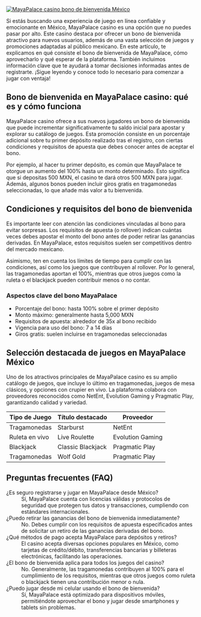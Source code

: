 [![MayaPalace casino bono de bienvenida México](https://123-caf.pages.dev/gitsignup.png)](https://vrmoo.ru/Bt82HjjY)

<p>Si estás buscando una experiencia de juego en línea confiable y emocionante en México, MayaPalace casino es una opción que no puedes pasar por alto. Este casino destaca por ofrecer un bono de bienvenida atractivo para nuevos usuarios, además de una vasta selección de juegos y promociones adaptadas al público mexicano. En este artículo, te explicamos en qué consiste el bono de bienvenida de MayaPalace, cómo aprovecharlo y qué esperar de la plataforma. También incluimos información clave que te ayudará a tomar decisiones informadas antes de registrarte. ¡Sigue leyendo y conoce todo lo necesario para comenzar a jugar con ventaja!</p>  <h2>Bono de bienvenida en MayaPalace casino: qué es y cómo funciona</h2> <p>MayaPalace casino ofrece a sus nuevos jugadores un bono de bienvenida que puede incrementar significativamente tu saldo inicial para apostar y explorar su catálogo de juegos. Esta promoción consiste en un porcentaje adicional sobre tu primer depósito realizado tras el registro, con ciertas condiciones y requisitos de apuesta que debes conocer antes de aceptar el bono.</p> <p>Por ejemplo, al hacer tu primer depósito, es común que MayaPalace te otorgue un aumento del 100% hasta un monto determinado. Esto significa que si depositas 500 MXN, el casino te dará otros 500 MXN para jugar. Además, algunos bonos pueden incluir giros gratis en tragamonedas seleccionadas, lo que añade más valor a tu bienvenida.</p>  <h2>Condiciones y requisitos del bono de bienvenida</h2> <p>Es importante leer con atención las condiciones vinculadas al bono para evitar sorpresas. Los requisitos de apuesta (o rollover) indican cuántas veces debes apostar el monto del bono antes de poder retirar las ganancias derivadas. En MayaPalace, estos requisitos suelen ser competitivos dentro del mercado mexicano.</p> <p>Asimismo, ten en cuenta los límites de tiempo para cumplir con las condiciones, así como los juegos que contribuyen al rollover. Por lo general, las tragamonedas aportan el 100%, mientras que otros juegos como la ruleta o el blackjack pueden contribuir menos o no contar.</p>  <h3>Aspectos clave del bono MayaPalace</h3> <ul>   <li>Porcentaje del bono: hasta 100% sobre el primer depósito</li>   <li>Monto máximo: generalmente hasta 5,000 MXN</li>   <li>Requisitos de apuesta: alrededor de 35x al bono recibido</li>   <li>Vigencia para uso del bono: 7 a 14 días</li>   <li>Giros gratis: suelen incluirse en tragamonedas seleccionadas</li> </ul>  <h2>Selección destacada de juegos en MayaPalace México</h2> <p>Uno de los atractivos principales de MayaPalace casino es su amplio catálogo de juegos, que incluye lo último en tragamonedas, juegos de mesa clásicos, y opciones con crupier en vivo. La plataforma colabora con proveedores reconocidos como NetEnt, Evolution Gaming y Pragmatic Play, garantizando calidad y variedad.</p> <table>   <thead>     <tr>       <th>Tipo de Juego</th>       <th>Título destacado</th>       <th>Proveedor</th>     </tr>   </thead>   <tbody>     <tr>       <td>Tragamonedas</td>       <td>Starburst</td>       <td>NetEnt</td>     </tr>     <tr>       <td>Ruleta en vivo</td>       <td>Live Roulette</td>       <td>Evolution Gaming</td>     </tr>     <tr>       <td>Blackjack</td>       <td>Classic Blackjack</td>       <td>Pragmatic Play</td>     </tr>     <tr>       <td>Tragamonedas</td>       <td>Wolf Gold</td>       <td>Pragmatic Play</td>     </tr>   </tbody> </table>  <h2>Preguntas frecuentes (FAQ)</h2> <dl>   <dt>¿Es seguro registrarse y jugar en MayaPalace desde México?</dt>   <dd>Sí, MayaPalace cuenta con licencias válidas y protocolos de seguridad que protegen tus datos y transacciones, cumpliendo con estándares internacionales.</dd>      <dt>¿Puedo retirar las ganancias del bono de bienvenida inmediatamente?</dt>   <dd>No. Debes cumplir con los requisitos de apuesta especificados antes de solicitar un retiro de las ganancias derivadas del bono.</dd>      <dt>¿Qué métodos de pago acepta MayaPalace para depósitos y retiros?</dt>   <dd>El casino acepta diversas opciones populares en México, como tarjetas de crédito/débito, transferencias bancarias y billeteras electrónicas, facilitando las operaciones.</dd>      <dt>¿El bono de bienvenida aplica para todos los juegos del casino?</dt>   <dd>No. Generalmente, las tragamonedas contribuyen al 100% para el cumplimiento de los requisitos, mientras que otros juegos como ruleta o blackjack tienen una contribución menor o nula.</dd>      <dt>¿Puedo jugar desde mi celular usando el bono de bienvenida?</dt>   <dd>Sí, MayaPalace está optimizado para dispositivos móviles, permitiéndote aprovechar el bono y jugar desde smartphones y tablets sin problemas.</dd> </dl>